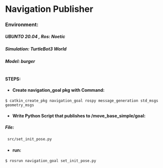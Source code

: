 # Navigation Publisher 
  ### Environment: 
  ##### UBUNTO 20.04 , Ros: Noetic
  ##### Simulation: TurtleBot3 World 
  ##### Model: burger
 #
#### STEPS:

- #### Create navigation_goal pkg with Command:
````
$ catkin_create_pkg navigation_goal rospy message_generation std_msgs geometry_msgs
````
- #### Write Python Script that publishes to  /move_base_simple/goal:
##### File:
````
 src/set_init_pose.py
````
- #### run:
````
$ rosrun navigation_goal set_init_pose.py
````
  
